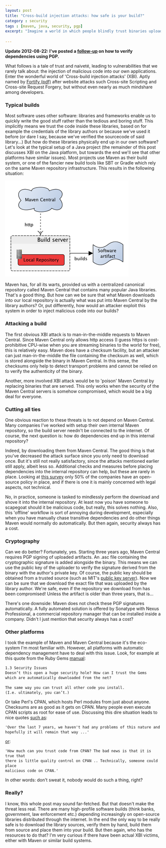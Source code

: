```yaml
---
layout: post
title: "Cross-build injection attacks: how safe is your build?"
category : security
tags : [maven, java, security, pgp]
excerpt: "Imagine a world in which people blindly trust binaries uploaded to the internet by random strangers. Certainly not a world in which we as software engineers want to live. Except that many of us, including myself, do exactly that.  On a regular  basis. In our most precious environment: the software build process."

---
```

**Update 2012-08-22: I've posted a [follow-up](/blog/security/2012/08/verify-dependencies-using-pgp/) on how to verify dependencies using PGP.**

What follows is a tale of trust and naiveté, leading to vulnerabilities that we rarely talk about: the injection of malicious code into our own applications. Enter the wonderful world of 'Cross-build injection attacks' (XBI). Aptly named by [Fortify (pdf)](https://www.fortify.com/downloads2/public/fortify_attacking_the_build.pdf) after website attacks such  Cross-site Scripting and Cross-site Request Forgery, but without even nearly as much mindshare among developers.

### Typical builds
Most software uses other software: libraries and frameworks enable us to quickly write the good stuff rather than the tedious and boring stuff. This implicitly means we trust the code inside these libraries, based on for example the credentials of the library authors or because we've used it before (or dare I say, because we've verified the sourcecode of said library...) But how do these libraries physically end up in our own software? Let's look at the typical setup of a Java project (the remainder of this post discusses XBI on the Java platform, but towards the end we'll see that other platforms have similar issues). Most projects use Maven as their build system, or one of the fancier new build tools like SBT or Gradle which rely on the same Maven repository infrastructure. This results in the following situation: 

![Typical Maven build setup](/pics/maven_builds.png)

Maven has, for all its warts, provided us with a centralized canonical repository called Maven Central that contains many popular Java libraries. That's a good thing. But how can we be sure that what Maven downloads into our local repository is actually what was put into Maven Central by the library authors?  Or, put differently, how would an attacker exploit this system in order to inject malicious code into our builds?

### Attacking a build
The first obvious XBI attack is to man-in-the-middle requests to Maven Central. Since Maven Central only allows http access (I guess https is cost-prohibitive CPU-wise when you are streaming binaries to the world for free), this is relatively easy. Maven does have a checksum facility, but an attacker can just man-in-the-middle the file containing the checksum as well, which is stored alongside the binary in Maven Central. In this sense, the checksums only help to detect transport problems and cannot be relied on to verify the authenticity of the binary.

Another, more involved XBI attack would be to 'poison' Maven Central by replacing binaries that are served. This only works when the security of the Maven Central servers is somehow compromised, which would be a big deal for everyone.

### Cutting all ties
One obvious reaction to these threats is to not depend on Maven Central. Many companies I've worked with setup their own internal Maven repository, so the build server needn't be connected to the internet. Of course, the next question is: how do dependencies end up in this internal repository? 

Indeed, by downloading them from Maven Central. The good thing is that you've decreased the attack surface since you only need to download once. But it's still not really satisfactory, since the attacks mentioned earlier still apply, albeit less so. Additional checks and measures before placing dependencies into the internal repository can help, but these are rarely in place. Looking at [this survey](http://www.sonatype.com/people/2012/03/the-results-are-in-sonatype-2012-open-source-development-survey/) only 50% of the companies have an open-source policy in place, and if there is one it is mainly concerned with legal aspects, not technical.

No, in practice, someone is tasked to mindlessly perform the download and shove it into the internal repository. At least now you have someone to scapegoat should it be malicious code, but really, this solves nothing. Also, this 'offline' workflow is sort of annoying during development, especially when you have manually chase transitive dependencies and do other things Maven would normally do automatically. But then again, security always has a cost.

### Cryptography
Can we do better? Fortunately, yes. Starting three years ago, Maven Central requires PGP signing of uploaded artifacts. An .asc file containing the cryptographic signature is added alongside the binary. This means we can use the public key of the uploader to verify the signature derived from the binary with the author's private key. Of course, the public key should be obtained from a trusted source (such as MIT's [public key server](http://pgp.mit.edu)). Now we can be sure that we download the exact file that was uploaded by the library author. We're safe, even if the repository we download from has been compromised! Unless the artifact is older than three years, that is...

There's one downside: Maven does not check these PGP signatures automatically. A fully automated solution is offered by Sonatype with Nexus Professional, a commercial repository manager that can be installed inside a company. Didn't I just mention that security always has a cost?

### Other platforms
I took the example of Maven and Maven Central because it's the eco-system I'm most familiar with. However, all platforms with automatic dependency management have to deal with this issue. Look, for example at this quote from the Ruby Gems [manual](http://docs.rubygems.org/read/chapter/14):

    1.3 Security Issues
    Doesn’t this open a huge security hole? How can I trust the Gems
    which are automatically downloaded from the net?

    The same way you can trust all other code you install.
    (I.e. ultimately, you can’t.)

Or take Perl's CPAN, which hosts Perl modules from just about anyone. Checksums are as good as it gets on CPAN. Many people even execute CPAN scripts as root for ease of use. Discussing this dire situation leads to nice quotes [such as](http://www.mail-archive.com/beginners@perl.org/msg25697.html):

    'Over the last 7 years, we haven't had any problems of this nature and hopefully it will remain that way ...' 

[or](http://perl.find-info.ru/perl/029/ch08lev1sec1.html#ch08lev2sec2):

    'How much can you trust code from CPAN? The bad news is that it is true that
    there is little quality control on CPAN .. Technically, someone could place
    malicious code on CPAN.' 

In other words: don't sweat it, nobody would do such a thing, right? 

### Really?
I know, this whole post may sound far-fetched. But that doesn't make the threat less real. There are many high-profile software builds (think banks, government, law enforcement etc.) depending increasingly on open-source libraries distributed through the internet. In the end the only way to be really safe is to download the library sources, verify them by hand, build them from source and place them into your build. But then again, who has the resources to do that? I'm very curious if there have been actual XBI victims, either with Maven or similar build systems.

